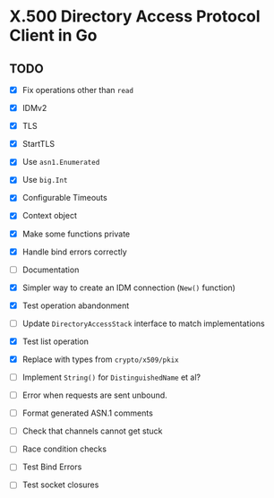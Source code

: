 # X.500 Directory Access Protocol Client in Go


## TODO

- [x] Fix operations other than `read`
- [x] IDMv2
- [x] TLS
- [x] StartTLS
- [x] Use `asn1.Enumerated`
- [x] Use `big.Int`
- [x] Configurable Timeouts
- [x] Context object
- [x] Make some functions private
- [x] Handle bind errors correctly
- [ ] Documentation
- [x] Simpler way to create an IDM connection (`New()` function)
- [x] Test operation abandonment
- [ ] Update `DirectoryAccessStack` interface to match implementations
- [x] Test list operation
- [x] Replace with types from `crypto/x509/pkix`
- [ ] Implement `String()` for `DistinguishedName` et al?
- [ ] Error when requests are sent unbound.
- [ ] Format generated ASN.1 comments
- [ ] Check that channels cannot get stuck
- [ ] Race condition checks
- [ ] Test Bind Errors
- [ ] Test socket closures

